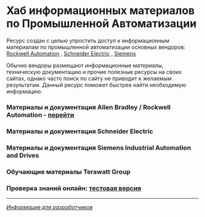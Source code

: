 # **Хаб информационных материалов по Промышленной Автоматизации**

Ресурс создан с целью упростить доступ к информационным материалам по промышленной автоматизации основных вендоров:
[Rockwell Automation](https://www.rockwellautomation.com/en-us/products/hardware/allen-bradley.html) , [Schneider Electric](https://www.se.com/ua/uk/) , [Siemens](https://www.siemens.com/global/en.html)

Обычно вендоры размещают информационные материалы, техническую документацию и прочие полезные ресурсы на своих сайтах, однако часто поиск по сайту не приводит к желаемым результатам. Данный ресурс поможет быстрее найти необходимую информацию.

### Материалы и документация Allen Bradley / Rockwell Automation - [перейти](RA/index.md)

### Материалы и документация Schneider Electric

### Материалы и документация Siemens Industrial Automation and Drives

### Обучающие материалы Terawatt Group

### Проверка знаний онлайн: [тестовая версия](https://create.kahoot.it/share/computer-science-computing/784b3367-6375-4aa7-a7e0-ef28c7b77b85)



_____________________________________________________________________________

[_Информация для разработчиков_](https://docs.github.com/en/github/writing-on-github/getting-started-with-writing-and-formatting-on-github/basic-writing-and-formatting-syntax)
